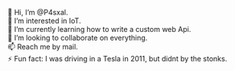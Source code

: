  👋 Hi, I’m @P4sxal.  
 👀 I’m interested in IoT.  
🌱 I’m currently learning how to write a custom web Api.  
💞️ I’m looking to collaborate on everything.  
📫 Reach me by mail.  
⚡ Fun fact: I was driving in a Tesla in 2011, but didnt by the stonks.  

<!---
P4sxal/P4sxal is a ✨ special ✨ repository because its `README.md` (this file) appears on your GitHub profile.
You can click the Preview link to take a look at your changes.
--->
